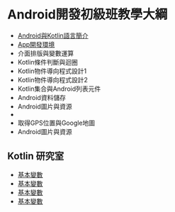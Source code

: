 # Android開發初級班教學大綱

* [Android與Kotlin語言簡介](Week1.md)
* [App開發環境](Week2.md)
* 介面排版與變數運算
* Kotlin條件判斷與迴圈
* Kotlin物件導向程式設計1
* Kotlin物件導向程式設計2
* Kotlin集合與Android列表元件
* Android資料儲存
* Android圖片與資源
* 
* 取得GPS位置與Google地圖
* Android圖片與資源

## Kotlin 研究室
* [基本變數](kotlin-i.md)
* [基本變數](kotlin-ii.md)
* [基本變數](kotlin-iii.md)
* [基本變數](kotlin-iv.md)

